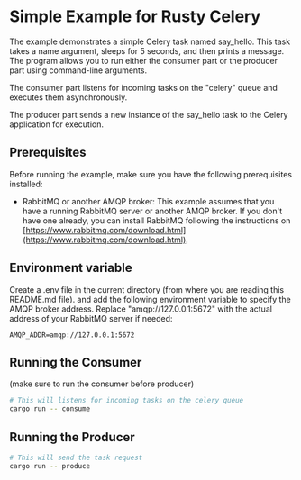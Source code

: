 # Simple Example for Rusty Celery

The example demonstrates a simple Celery task named say_hello. This task takes a name argument, sleeps for 5 seconds, and then prints a message. The program allows you to run either the consumer part or the producer part using command-line arguments.

The consumer part listens for incoming tasks on the "celery" queue and executes them asynchronously.

The producer part sends a new instance of the say_hello task to the Celery application for execution.


## Prerequisites
Before running the example, make sure you have the following prerequisites installed:

- RabbitMQ or another AMQP broker: This example assumes that you have a running RabbitMQ server or another AMQP broker. If you don't have one already, you can install RabbitMQ following the instructions on [https://www.rabbitmq.com/download.html](https://www.rabbitmq.com/download.html).


## Environment variable
Create a .env file in the current directory (from where you are reading this README.md file). and add the following environment variable to specify the AMQP broker address. Replace "amqp://127.0.0.1:5672" with the actual address of your RabbitMQ server if needed:

```env
AMQP_ADDR=amqp://127.0.0.1:5672
```


## Running the Consumer
(make sure to run the consumer before producer)
```bash
# This will listens for incoming tasks on the celery queue
cargo run -- consume
```

## Running the Producer
```bash
# This will send the task request
cargo run -- produce
```

